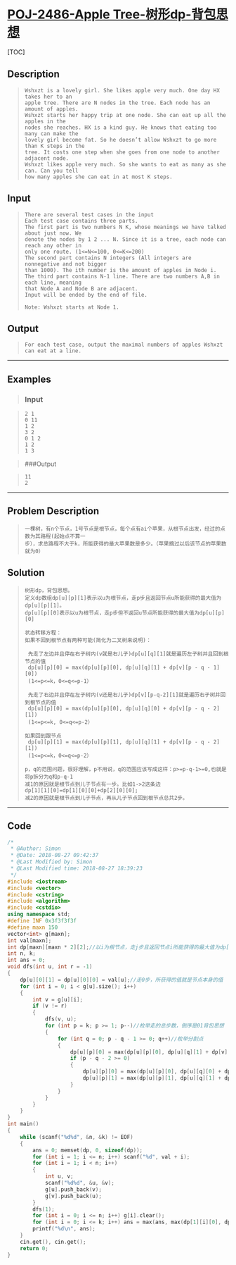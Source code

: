 #  [POJ-2486-Apple Tree-树形dp-背包思想](https://vjudge.net/problem/POJ-2486)

[TOC]



## Description 

> ```
> Wshxzt is a lovely girl. She likes apple very much. One day HX takes her to an 
> apple tree. There are N nodes in the tree. Each node has an amount of apples. 
> Wshxzt starts her happy trip at one node. She can eat up all the apples in the 
> nodes she reaches. HX is a kind guy. He knows that eating too many can make the 
> lovely girl become fat. So he doesn’t allow Wshxzt to go more than K steps in the 
> tree. It costs one step when she goes from one node to another adjacent node. 
> Wshxzt likes apple very much. So she wants to eat as many as she can. Can you tell 
> how many apples she can eat in at most K steps. 
> ```

## Input

> ```
> There are several test cases in the input
> Each test case contains three parts.
> The first part is two numbers N K, whose meanings we have talked about just now. We 
> denote the nodes by 1 2 ... N. Since it is a tree, each node can reach any other in 
> only one route. (1<=N<=100, 0<=K<=200)
> The second part contains N integers (All integers are nonnegative and not bigger 
> than 1000). The ith number is the amount of apples in Node i.
> The third part contains N-1 line. There are two numbers A,B in each line, meaning
> that Node A and Node B are adjacent.
> Input will be ended by the end of file.
> 
> Note: Wshxzt starts at Node 1. 
> ```

## Output

> ```
> For each test case, output the maximal numbers of apples Wshxzt can eat at a line. 
> ```

------



## Examples 

> ### Input

> ```
> 2 1 
> 0 11
> 1 2
> 3 2
> 0 1 2
> 1 2
> 1 3
> ```

> ###Output

> ```
> 11
> 2
> ```

------



## Problem Description

> ```
> 一棵树，有n个节点，1号节点是根节点，每个点有ai个苹果，从根节点出发，经过的点数为其路程(起始点不算一
> 步），求总路程不大于k，所能获得的最大苹果数是多少。（苹果摘过以后该节点的苹果数就为0）
> ```

## Solution

> ```
> 树形dp，背包思想。
> 定义dp数组dp[u][p][1]表示以u为根节点，走p步且返回节点u所能获得的最大值为dp[u][p][1]。
> dp[u][p][0]表示以u为根节点，走p步但不返回u节点所能获得的最大值为dp[u][p][0]
> 
> 状态转移方程：
> 如果不回到根节点有两种可能(简化为二叉树来说明)：
> 
>  先走了左边并且停在右子树内(v就是右儿子)dp[u][q][1]就是遍历左子树并且回到根节点的值
>  dp[u][p][0] = max(dp[u][p][0], dp[u][q][1] + dp[v][p - q - 1][0])
>  (1<=p<=k，0<=q<=p-1）
>  
>  先走了右边并且停在左子树内(v还是右儿子)dp[v][p-q-2][1]就是遍历右子树并回到根节点的值
>  dp[u][p][0] = max(dp[u][p][0], dp[u][q][0] + dp[v][p - q - 2][1])
>  (1<=p<=k, 0<=q<=p-2）
>  
> 如果回到跟节点
>  dp[u][p][1] = max(dp[u][p][1], dp[u][q][1] + dp[v][p - q - 2][1])
>  (1<=p<=k，0<=q<=p-2）
>  
> p，q的范围问题，很好理解，p不用说，q的范围应该写成这样：p>=p-q-1>=0,也就是将p拆分为q和p-q-1
> 减1的原因就是根节点到儿子节点有一步。比如1->2这条边
> dp[1][1][0]=dp[1][0][0]+dp[2][0][0];
> 减2的原因就是根节点到儿子节点，再从儿子节点回到根节点总共2步。
> ```

------



## Code

```c++
/*
 * @Author: Simon 
 * @Date: 2018-08-27 09:42:37 
 * @Last Modified by: Simon
 * @Last Modified time: 2018-08-27 18:39:23
 */
#include <iostream>
#include <vector>
#include <cstring>
#include <algorithm>
#include <cstdio>
using namespace std;
#define INF 0x3f3f3f3f
#define maxn 150
vector<int> g[maxn];
int val[maxn];
int dp[maxn][maxn * 2][2];//以i为根节点，走j步且返回节点i所能获得的最大值为dp[i][j][1]。 以i为根节点，走j步但不返回i节点所能获得的最大值为dp[i][j][0]
int n, k;
int ans = 0;
void dfs(int u, int r = -1)
{
    dp[u][0][1] = dp[u][0][0] = val[u];//走0步，所获得的值就是节点本身的值
    for (int i = 0; i < g[u].size(); i++)
    {
        int v = g[u][i];
        if (v != r)
        {
            dfs(v, u);
            for (int p = k; p >= 1; p--)//枚举走的总步数，倒序是01背包思想
            {
                for (int q = 0; p - q - 1 >= 0; q++)//枚举分割点
                {
                    dp[u][p][0] = max(dp[u][p][0], dp[u][q][1] + dp[v][p - q - 1][0]);//不回到根节点，而停在儿子节点为根的子树内
                    if (p - q - 2 >= 0)
                    {
                        dp[u][p][0] = max(dp[u][p][0], dp[u][q][0] + dp[v][p - q - 2][1]);//不回到根节点，而停在儿子节点
                        dp[u][p][1] = max(dp[u][p][1], dp[u][q][1] + dp[v][p - q - 2][1]);//回到根节点
                    }
                }
            }
        }
    }
}
int main()
{
    while (scanf("%d%d", &n, &k) != EOF)
    {
        ans = 0; memset(dp, 0, sizeof(dp));
        for (int i = 1; i <= n; i++) scanf("%d", val + i);
        for (int i = 1; i < n; i++)
        {
            int u, v;
            scanf("%d%d", &u, &v);
            g[u].push_back(v);
            g[v].push_back(u);
        }
        dfs(1);
        for (int i = 0; i <= n; i++) g[i].clear();
        for (int i = 0; i <= k; i++) ans = max(ans, max(dp[1][i][0], dp[1][i][1]));
        printf("%d\n", ans);
    }
    cin.get(), cin.get();
    return 0;
}
```

